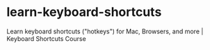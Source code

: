 # learn-keyboard-shortcuts
Learn keyboard shortcuts ("hotkeys") for Mac, Browsers, and more | Keyboard Shortcuts Course
